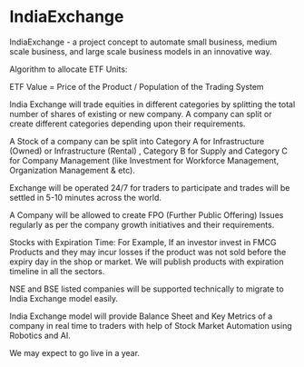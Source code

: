# IndiaExchange
IndiaExchange - a project concept to automate small business, medium scale business, and large scale business models in an innovative way.

Algorithm to allocate ETF Units: 

ETF Value = Price of the Product / Population of the Trading System

India Exchange will trade equities in different categories by splitting the total number of shares of existing or new company. A company can split or create different categories depending upon their requirements.

A Stock of a company can be split into Category A for Infrastructure (Owned) or Infrastructure (Rental) , Category B for Supply and Category C for Company Management (like Investment for Workforce Management, Organization Management & etc).

Exchange will be operated 24/7 for traders to participate and trades will be settled in 5-10 minutes across the world.

A Company will be allowed to create FPO (Further Public Offering) Issues regularly as per the company growth initiatives and their requirements.

Stocks with Expiration Time: For Example, If an investor invest in FMCG Products and they may incur losses if the product was not sold before the expiry day in the shop or market. We will publish products with expiration timeline in all the sectors. 

NSE and BSE listed companies will be supported technically to migrate to India Exchange model easily.

India Exchange model will provide Balance Sheet and Key Metrics of a company in real time to traders with help of Stock Market Automation using Robotics and AI. 

We may expect to go live in a year.









































